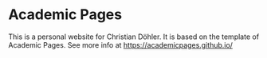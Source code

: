 # Academic Pages

This is a personal website for Christian Döhler. It is based on the template of Academic Pages. See more info at https://academicpages.github.io/
